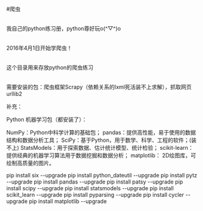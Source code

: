 ﻿#爬虫

<br>我自己的python练习册，python尊好玩o(^▽^)o

<br>2016年4月1日开始学爬虫！

<br>这个目录用来存放python的爬虫练习

<br>需要安装的包：爬虫框架Scrapy（依赖关系的lxml死活装不上求解），抓取网页urllib2

补充：

Python 机器学习包（都安装了）：

NumPy：Python中科学计算的基础包；
pandas：提供高性能，易于使用的数据结构和数据分析工具；
SciPy：基于Python，用于数学、科学、工程的软件；(装不上)
StatsModels：用于探索数据、估计统计模型、统计检验；
scikit-learn：提供经典的机器学习算法用于数据挖掘和数据分析；
matplotlib： 2D绘图库，可绘制高质量的图片。

pip install six --upgrade
pip install python_dateutil --upgrade
pip install pytz --upgrade
pip install pandas --upgrade
pip install patsy --upgrade
pip install scipy --upgrade
pip install statsmodels --upgrade
pip install scikit_learn --upgrade
pip install pyparsing --upgrade
pip install cycler --upgrade
pip install matplotlib --upgrade